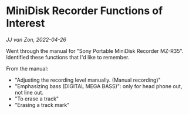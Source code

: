 MiniDisk Recorder Functions of Interest
=======================================

*JJ van Zon, 2022-04-26*

Went through the manual for "Sony Portable MiniDisk Recorder MZ-R35". Identified these functions that I'd like to remember.

From the manual:

- "Adjusting the recording level manually. (Manual recording)"
- "Emphasizing bass (DIGITAL MEGA BASS)": only for head phone out, not line out.
- "To erase a track"
- "Erasing a track mark"
